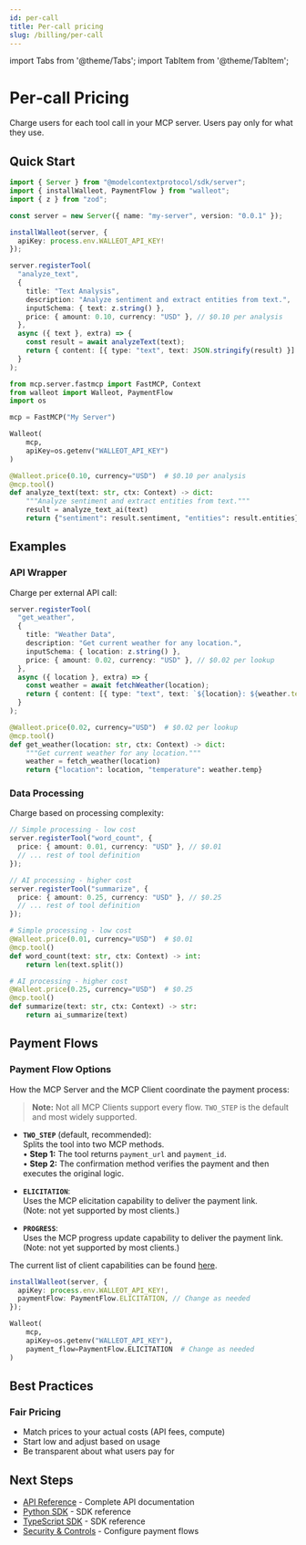 ```yaml
---
id: per-call
title: Per‑call pricing
slug: /billing/per-call
---
```


import Tabs from '@theme/Tabs';
import TabItem from '@theme/TabItem';

# Per‑call Pricing

Charge users for each tool call in your MCP server. Users pay only for what they use.

## Quick Start

<Tabs>
<TabItem value="ts" label="Node.js">

```typescript
import { Server } from "@modelcontextprotocol/sdk/server";
import { installWalleot, PaymentFlow } from "walleot";
import { z } from "zod";

const server = new Server({ name: "my-server", version: "0.0.1" });

installWalleot(server, {
  apiKey: process.env.WALLEOT_API_KEY!
});

server.registerTool(
  "analyze_text",
  {
    title: "Text Analysis",
    description: "Analyze sentiment and extract entities from text.",
    inputSchema: { text: z.string() },
    price: { amount: 0.10, currency: "USD" }, // $0.10 per analysis
  },
  async ({ text }, extra) => {
    const result = await analyzeText(text);
    return { content: [{ type: "text", text: JSON.stringify(result) }] };
  }
);
```

</TabItem>
<TabItem value="py" label="Python">

```python
from mcp.server.fastmcp import FastMCP, Context
from walleot import Walleot, PaymentFlow
import os

mcp = FastMCP("My Server")

Walleot(
    mcp,
    apiKey=os.getenv("WALLEOT_API_KEY")
)

@Walleot.price(0.10, currency="USD")  # $0.10 per analysis
@mcp.tool()
def analyze_text(text: str, ctx: Context) -> dict:
    """Analyze sentiment and extract entities from text."""
    result = analyze_text_ai(text)
    return {"sentiment": result.sentiment, "entities": result.entities}
```

</TabItem>
</Tabs>

## Examples

### API Wrapper

Charge per external API call:

<Tabs>
<TabItem value="ts" label="Node.js">

```typescript
server.registerTool(
  "get_weather",
  {
    title: "Weather Data",
    description: "Get current weather for any location.",
    inputSchema: { location: z.string() },
    price: { amount: 0.02, currency: "USD" }, // $0.02 per lookup
  },
  async ({ location }, extra) => {
    const weather = await fetchWeather(location);
    return { content: [{ type: "text", text: `${location}: ${weather.temp}°` }] };
  }
);
```

</TabItem>
<TabItem value="py" label="Python">

```python
@Walleot.price(0.02, currency="USD")  # $0.02 per lookup
@mcp.tool()
def get_weather(location: str, ctx: Context) -> dict:
    """Get current weather for any location."""
    weather = fetch_weather(location)
    return {"location": location, "temperature": weather.temp}
```

</TabItem>
</Tabs>

### Data Processing

Charge based on processing complexity:

<Tabs>
<TabItem value="ts" label="Node.js">

```typescript
// Simple processing - low cost
server.registerTool("word_count", {
  price: { amount: 0.01, currency: "USD" }, // $0.01
  // ... rest of tool definition
});

// AI processing - higher cost
server.registerTool("summarize", {
  price: { amount: 0.25, currency: "USD" }, // $0.25
  // ... rest of tool definition
});
```

</TabItem>
<TabItem value="py" label="Python">

```python
# Simple processing - low cost
@Walleot.price(0.01, currency="USD")  # $0.01
@mcp.tool()
def word_count(text: str, ctx: Context) -> int:
    return len(text.split())

# AI processing - higher cost
@Walleot.price(0.25, currency="USD")  # $0.25
@mcp.tool()
def summarize(text: str, ctx: Context) -> str:
    return ai_summarize(text)
```

</TabItem>
</Tabs>

## Payment Flows

### Payment Flow Options

How the MCP Server and the MCP Client coordinate the payment process:

> **Note:** Not all MCP Clients support every flow. `TWO_STEP` is the default and most widely supported.

- **`TWO_STEP`** (default, recommended):  
  Splits the tool into two MCP methods.  
  • **Step 1:** The tool returns `payment_url` and `payment_id`.  
  • **Step 2:** The confirmation method verifies the payment and then executes the original logic.

- **`ELICITATION`**:  
  Uses the MCP elicitation capability to deliver the payment link.  
  (Note: not yet supported by most clients.)

- **`PROGRESS`**:  
  Uses the MCP progress update capability to deliver the payment link.  
  (Note: not yet supported by most clients.)

The current list of client capabilities can be found [here](https://modelcontextprotocol.io/clients).

<Tabs>
<TabItem value="ts" label="Node.js">

```typescript
installWalleot(server, {
  apiKey: process.env.WALLEOT_API_KEY!,
  paymentFlow: PaymentFlow.ELICITATION, // Change as needed
});
```

</TabItem>
<TabItem value="py" label="Python">

```python
Walleot(
    mcp,
    apiKey=os.getenv("WALLEOT_API_KEY"),
    payment_flow=PaymentFlow.ELICITATION  # Change as needed
)
```

</TabItem>
</Tabs>

## Best Practices

### Fair Pricing
- Match prices to your actual costs (API fees, compute)
- Start low and adjust based on usage
- Be transparent about what users pay for


## Next Steps

- [API Reference](/api/reference) - Complete API documentation
- [Python SDK](/sdks/python) - SDK reference
- [TypeScript SDK](/sdks/typescript) - SDK reference
- [Security & Controls](/security-and-controls) - Configure payment flows

